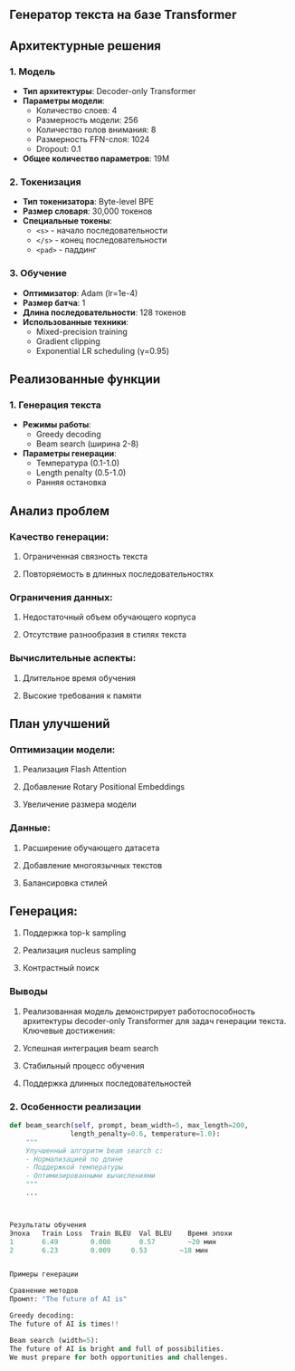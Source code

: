 
##  Генератор текста на базе Transformer

## Архитектурные решения

### 1. Модель
- **Тип архитектуры**: Decoder-only Transformer
- **Параметры модели**:
  - Количество слоев: 4
  - Размерность модели: 256
  - Количество голов внимания: 8
  - Размерность FFN-слоя: 1024
  - Dropout: 0.1
- **Общее количество параметров**: 19M

### 2. Токенизация
- **Тип токенизатора**: Byte-level BPE
- **Размер словаря**: 30,000 токенов
- **Специальные токены**:
  - `<s>` - начало последовательности
  - `</s>` - конец последовательности
  - `<pad>` - паддинг

### 3. Обучение
- **Оптимизатор**: Adam (lr=1e-4)
- **Размер батча**: 1
- **Длина последовательности**: 128 токенов
- **Использованные техники**:
  - Mixed-precision training
  - Gradient clipping
  - Exponential LR scheduling (γ=0.95)

## Реализованные функции

### 1. Генерация текста
- **Режимы работы**:
  - Greedy decoding
  - Beam search (ширина 2-8)
- **Параметры генерации**:
  - Температура (0.1-1.0)
  - Length penalty (0.5-1.0)
  - Ранняя остановка

## Анализ проблем

### Качество генерации:

1. Ограниченная связность текста

2. Повторяемость в длинных последовательностях

### Ограничения данных:

1. Недостаточный объем обучающего корпуса

2. Отсутствие разнообразия в стилях текста

### Вычислительные аспекты:

1. Длительное время обучения

2. Высокие требования к памяти

## План улучшений

### Оптимизации модели:

1. Реализация Flash Attention

2. Добавление Rotary Positional Embeddings

3. Увеличение размера модели

### Данные:

1. Расширение обучающего датасета

2. Добавление многоязычных текстов

3. Балансировка стилей

## Генерация:

1. Поддержка top-k sampling

2. Реализация nucleus sampling

3. Контрастный поиск
### Выводы

1. Реализованная модель демонстрирует работоспособность архитектуры decoder-only Transformer для задач генерации текста. Ключевые достижения:

2. Успешная интеграция beam search

3. Стабильный процесс обучения

4. Поддержка длинных последовательностей

### 2. Особенности реализации
```python
def beam_search(self, prompt, beam_width=5, max_length=200, 
               length_penalty=0.6, temperature=1.0):
    """
    Улучшенный алгоритм beam search с:
    - Нормализацией по длине
    - Поддержкой температуры
    - Оптимизированными вычислениями
    """
    ...



Результаты обучения
Эпоха	Train Loss	Train BLEU	Val BLEU	Время эпохи
1	    6.49     	0.008     	0.57       	~20 мин
2	    6.23        0.009     0.53        ~18 мин


Примеры генерации

Сравнение методов
Промпт: "The future of AI is"

Greedy decoding:
The future of AI is times!!

Beam search (width=5):
The future of AI is bright and full of possibilities. 
We must prepare for both opportunities and challenges.
